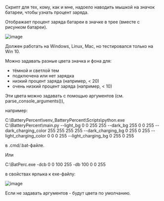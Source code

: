 
Скрипт для тех, кому, как и мне, надоело наводить мышкой на значок батареи, чтобы узнать процент заряда.

Отображает процент заряда батареи в значке в трее (вместе с рисунком батареи).

![image](https://github.com/user-attachments/assets/0953e1d6-b5c3-4f1b-8c73-6494c1baf767)

Должен работать на Windows, Linux, Mac, но тестировался только на Win 10.

Можно задавать разные цвета значка и фона для:
- тёмной и светлой тем
- подключена или нет зарядка
- низкий процент заряда (например, < 20)
- очень низкий процент заряда (например, < 10)

Эти цвета можно задавать с помощью аргументов (см. parse_console_arguments()),

например: 

C:\BatteryPercent\venv_BatteryPercent\Scripts\python.exe C:\BatteryPercent\main.py --light_bg 0 0 255 255 --dark_bg 255 0 0 255 --dark_charging_color 255 255 255 255 --dark_charging_bg 0 255 0 255 --light_charging_color 0 0 0 255 --light_charging_bg 0 255 0 255

в .cmd/.bat-файле.

Или

C:\BatPerc.exe -dcb 0 0 100 255 -db 100 0 0 255

в свойствах ярлыка к exe-файлу:

![image](https://github.com/user-attachments/assets/ae5254b2-1869-4c74-ba4d-1a062de73325)

Если не задавать аргументов - будут цвета по умолчанию.
